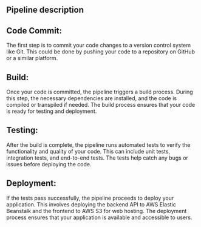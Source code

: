 ## Pipeline description

## Code Commit: 
The first step is to commit your code changes to a version control system like Git. This could be done by pushing your code to a repository on GitHub or a similar platform.

## Build: 
Once your code is committed, the pipeline triggers a build process. During this step, the necessary dependencies are installed, and the code is compiled or transpiled if needed. The build process ensures that your code is ready for testing and deployment.

## Testing: 
After the build is complete, the pipeline runs automated tests to verify the functionality and quality of your code. This can include unit tests, integration tests, and end-to-end tests. The tests help catch any bugs or issues before deploying the code.

## Deployment:
If the tests pass successfully, the pipeline proceeds to deploy your application. This involves deploying the backend API to AWS Elastic Beanstalk and the frontend to AWS S3 for web hosting. The deployment process ensures that your application is available and accessible to users.
